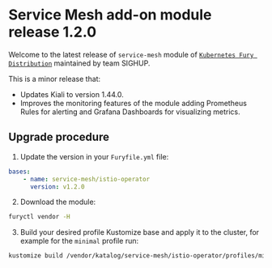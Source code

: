 # Service Mesh add-on module release 1.2.0

Welcome to the latest release of `service-mesh` module of [`Kubernetes Fury Distribution`](https://github.com/sighupio/fury-distribution) maintained by team SIGHUP.

This is a minor release that:

- Updates Kiali to version 1.44.0.
- Improves the monitoring features of the module adding Prometheus Rules for alerting and Grafana Dashboards for visualizing metrics.

## Upgrade procedure

1. Update the version in your `Furyfile.yml` file:

```yaml
bases:
    - name: service-mesh/istio-operator
      version: v1.2.0
```

2. Download the module:

```bash
furyctl vendor -H
```

3. Build your desired profile Kustomize base and apply it to the cluster, for example for the `minimal` profile run:

```bash
kustomize build /vendor/katalog/service-mesh/istio-operator/profiles/minimal | kubectl apply -f
```
